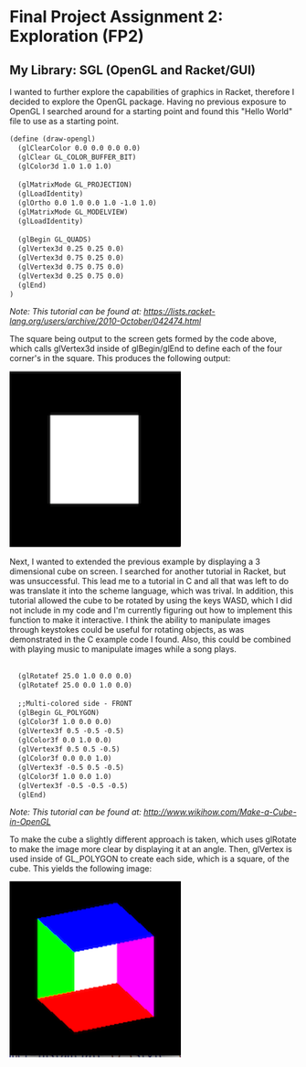 # Final Project Assignment 2: Exploration (FP2)

## My Library: SGL (OpenGL and Racket/GUI)

I wanted to further explore the capabilities of graphics in Racket, therefore I decided to explore the OpenGL package. Having no previous exposure to OpenGL I searched around for a starting point and found this "Hello World" file to use as a starting point.

```
(define (draw-opengl)
  (glClearColor 0.0 0.0 0.0 0.0)
  (glClear GL_COLOR_BUFFER_BIT)
  (glColor3d 1.0 1.0 1.0)

  (glMatrixMode GL_PROJECTION)
  (glLoadIdentity)
  (glOrtho 0.0 1.0 0.0 1.0 -1.0 1.0)
  (glMatrixMode GL_MODELVIEW)
  (glLoadIdentity)

  (glBegin GL_QUADS)
  (glVertex3d 0.25 0.25 0.0)
  (glVertex3d 0.75 0.25 0.0)
  (glVertex3d 0.75 0.75 0.0)
  (glVertex3d 0.25 0.75 0.0)
  (glEnd)
)
```
*Note: This tutorial can be found at: https://lists.racket-lang.org/users/archive/2010-October/042474.html*

The square being output to the screen gets formed by the code above, which calls glVertex3d inside of glBegin/glEnd to define each of the four corner's in the square. This produces the following output:

![Square Output](https://github.com/olearyevan/FP2/blob/master/square.png?raw=true)

Next, I wanted to extended the previous example by displaying a 3 dimensional cube on screen. I searched for another tutorial in Racket, but was unsuccessful. This lead me to a tutorial in C and all that was left to do was translate it into the scheme language, which was trival. In addition, this tutorial allowed the cube to be rotated by using the keys WASD, which I did not include in my code and I'm currently figuring out how to implement this function to make it interactive. I think the ability to manipulate images through keystokes could be useful for rotating objects, as was demonstrated in the C example code I found. Also, this could be combined with playing music to manipulate images while a song plays.

```

  (glRotatef 25.0 1.0 0.0 0.0)
  (glRotatef 25.0 0.0 1.0 0.0)

  ;;Multi-colored side - FRONT
  (glBegin GL_POLYGON)
  (glColor3f 1.0 0.0 0.0)
  (glVertex3f 0.5 -0.5 -0.5)
  (glColor3f 0.0 1.0 0.0)
  (glVertex3f 0.5 0.5 -0.5)
  (glColor3f 0.0 0.0 1.0)
  (glVertex3f -0.5 0.5 -0.5)
  (glColor3f 1.0 0.0 1.0)
  (glVertex3f -0.5 -0.5 -0.5)
  (glEnd)
```
*Note: This tutorial can be found at: http://www.wikihow.com/Make-a-Cube-in-OpenGL*

To make the cube a slightly different approach is taken, which uses glRotate to make the image more clear by displaying it at an angle. Then, glVertex is used inside of GL_POLYGON to create each side, which is a square, of the cube. This yields the following image:

![3-Dimensional Cube Output](https://github.com/olearyevan/FP2/blob/master/3d_cube.png?raw=true)
